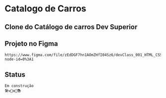 # Catalogo de Carros

## Clone do Catálogo de carros Dev Superior

## Projeto no Figma

    https://www.figma.com/file/zEdDGF7hn1AOmZHfI04Sz6/devClass_001_HTML_CSS?node-id=0%3A1

## Status
    Em construção
    🛠⚒🧱⚙🚀📚